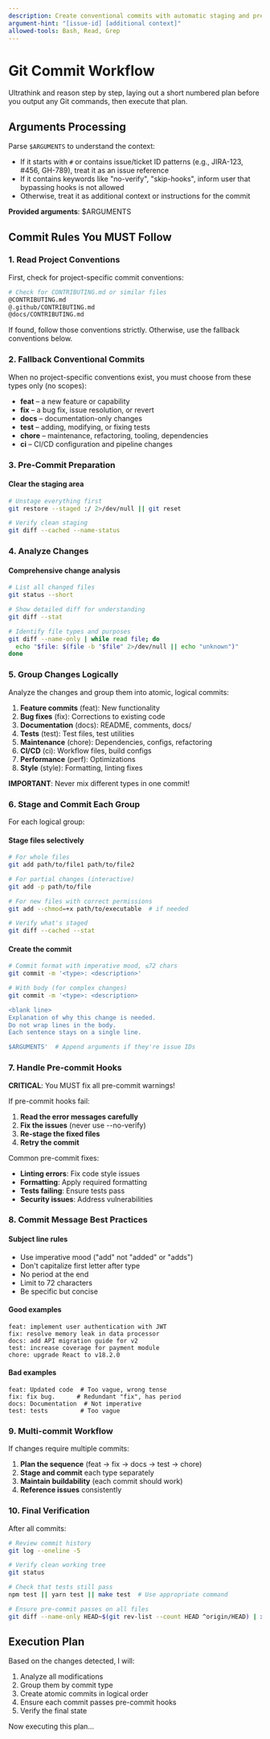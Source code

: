 ```yaml
---
description: Create conventional commits with automatic staging and pre-commit validation
argument-hint: "[issue-id] [additional context]"
allowed-tools: Bash, Read, Grep
---
```


# Git Commit Workflow

Ultrathink and reason step by step, laying out a short numbered plan before you output any Git commands, then execute that plan.

## Arguments Processing

Parse `$ARGUMENTS` to understand the context:
- If it starts with `#` or contains issue/ticket ID patterns (e.g., JIRA-123, #456, GH-789), treat it as an issue reference
- If it contains keywords like "no-verify", "skip-hooks", inform user that bypassing hooks is not allowed
- Otherwise, treat it as additional context or instructions for the commit

**Provided arguments**: $ARGUMENTS

## Commit Rules You MUST Follow

### 1. Read Project Conventions

First, check for project-specific commit conventions:

```bash
# Check for CONTRIBUTING.md or similar files
@CONTRIBUTING.md
@.github/CONTRIBUTING.md
@docs/CONTRIBUTING.md
```

If found, follow those conventions strictly. Otherwise, use the fallback conventions below.

### 2. Fallback Conventional Commits

When no project-specific conventions exist, you must choose from these types only (no scopes):

- **feat** – a new feature or capability
- **fix** – a bug fix, issue resolution, or revert
- **docs** – documentation-only changes
- **test** – adding, modifying, or fixing tests
- **chore** – maintenance, refactoring, tooling, dependencies
- **ci** – CI/CD configuration and pipeline changes

### 3. Pre-Commit Preparation

#### Clear the staging area
```bash
# Unstage everything first
git restore --staged :/ 2>/dev/null || git reset

# Verify clean staging
git diff --cached --name-status
```

### 4. Analyze Changes

#### Comprehensive change analysis
```bash
# List all changed files
git status --short

# Show detailed diff for understanding
git diff --stat

# Identify file types and purposes
git diff --name-only | while read file; do
  echo "$file: $(file -b "$file" 2>/dev/null || echo "unknown")"
done
```

### 5. Group Changes Logically

Analyze the changes and group them into atomic, logical commits:

1. **Feature commits** (feat): New functionality
2. **Bug fixes** (fix): Corrections to existing code
3. **Documentation** (docs): README, comments, docs/
4. **Tests** (test): Test files, test utilities
5. **Maintenance** (chore): Dependencies, configs, refactoring
6. **CI/CD** (ci): Workflow files, build configs
7. **Performance** (perf): Optimizations
8. **Style** (style): Formatting, linting fixes

**IMPORTANT**: Never mix different types in one commit!

### 6. Stage and Commit Each Group

For each logical group:

#### Stage files selectively
```bash
# For whole files
git add path/to/file1 path/to/file2

# For partial changes (interactive)
git add -p path/to/file

# For new files with correct permissions
git add --chmod=+x path/to/executable  # if needed

# Verify what's staged
git diff --cached --stat
```

#### Create the commit
```bash
# Commit format with imperative mood, ≤72 chars
git commit -m '<type>: <description>'

# With body (for complex changes)
git commit -m '<type>: <description>

<blank line>
Explanation of why this change is needed.
Do not wrap lines in the body.
Each sentence stays on a single line.

$ARGUMENTS'  # Append arguments if they're issue IDs
```

### 7. Handle Pre-commit Hooks

**CRITICAL**: You MUST fix all pre-commit warnings!

If pre-commit hooks fail:
1. **Read the error messages carefully**
2. **Fix the issues** (never use --no-verify)
3. **Re-stage the fixed files**
4. **Retry the commit**

Common pre-commit fixes:
- **Linting errors**: Fix code style issues
- **Formatting**: Apply required formatting
- **Tests failing**: Ensure tests pass
- **Security issues**: Address vulnerabilities

### 8. Commit Message Best Practices

#### Subject line rules
- Use imperative mood ("add" not "added" or "adds")
- Don't capitalize first letter after type
- No period at the end
- Limit to 72 characters
- Be specific but concise

#### Good examples
```text
feat: implement user authentication with JWT
fix: resolve memory leak in data processor
docs: add API migration guide for v2
test: increase coverage for payment module
chore: upgrade React to v18.2.0
```

#### Bad examples
```text
feat: Updated code  # Too vague, wrong tense
fix: fix bug.      # Redundant "fix", has period
docs: Documentation  # Not imperative
test: tests         # Too vague
```

### 9. Multi-commit Workflow

If changes require multiple commits:

1. **Plan the sequence** (feat → fix → docs → test → chore)
2. **Stage and commit** each type separately
3. **Maintain buildability** (each commit should work)
4. **Reference issues** consistently

### 10. Final Verification

After all commits:
```bash
# Review commit history
git log --oneline -5

# Verify clean working tree
git status

# Check that tests still pass
npm test || yarn test || make test  # Use appropriate command

# Ensure pre-commit passes on all files
git diff --name-only HEAD~$(git rev-list --count HEAD ^origin/HEAD) | xargs pre-commit run --files
```

## Execution Plan

Based on the changes detected, I will:
1. Analyze all modifications
2. Group them by commit type
3. Create atomic commits in logical order
4. Ensure each commit passes pre-commit hooks
5. Verify the final state

Now executing this plan...
